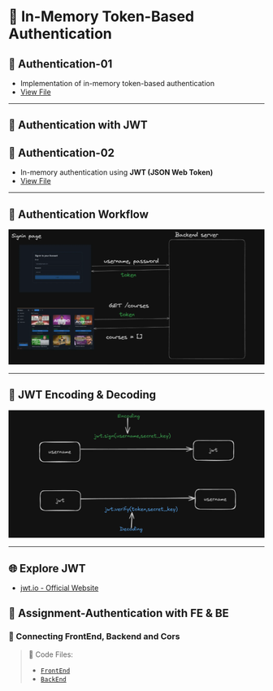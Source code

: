 # 🔐 In-Memory Token-Based Authentication

## 📁 Authentication-01

- Implementation of in-memory token-based authentication
- [View File](Authentication/authentication1.js)

---

## 🔑 Authentication with JWT

## 📁 Authentication-02

- In-memory authentication using **JWT (JSON Web Token)**
- [View File](Authentication/authentication2.js)

---

## 🧭 Authentication Workflow

![Authentication Workflow](Authentication/image.png)

---

## 🧬 JWT Encoding & Decoding

![JWT Encoding and Decoding](Authentication/image-1.png)

---

## 🌐 Explore JWT

- [jwt.io - Official Website](https://jwt.io/)

## 🔗 Assignment-Authentication with FE & BE

### 🔄 Connecting FrontEnd, Backend and Cors

> 📁 Code Files:
>
> - [`FrontEnd`](Authentication2/frontend/index.html)
> - [`BackEnd`](Authentication2/backend/server.js)
